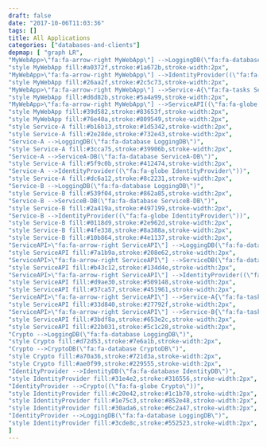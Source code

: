 ```yaml
---
draft: false
date: "2017-10-06T11:03:36"
tags: []
title: All Applications
categories: ["databases-and-clients"]
depmap: [ "graph LR",
"MyWebApp>\"fa:fa-arrow-right MyWebApp\"] -->LoggingDB(\"fa:fa-database LoggingDB\")",
"style MyWebApp fill:#a0372f,stroke:#1a672b,stroke-width:2px",
"MyWebApp>\"fa:fa-arrow-right MyWebApp\"] -->IdentityProvider((\"fa:fa-globe IdentityProvider\"))",
"style MyWebApp fill:#26aa2f,stroke:#2c5c73,stroke-width:2px",
"MyWebApp>\"fa:fa-arrow-right MyWebApp\"] -->Service-A{\"fa:fa-tasks Service-A\"}",
"style MyWebApp fill:#d6d82b,stroke:#5a4a99,stroke-width:2px",
"MyWebApp>\"fa:fa-arrow-right MyWebApp\"] -->ServiceAPI((\"fa:fa-globe ServiceAPI\"))",
"style MyWebApp fill:#39d582,stroke:#83653f,stroke-width:2px",
"style MyWebApp fill:#76e40a,stroke:#809549,stroke-width:2px",
"style Service-A fill:#b16b13,stroke:#1d5342,stroke-width:2px",
"style Service-A fill:#2e28de,stroke:#732e43,stroke-width:2px",
"Service-A -->LoggingDB(\"fa:fa-database LoggingDB\")",
"style Service-A fill:#3cca75,stroke:#39906b,stroke-width:2px",
"Service-A -->ServiceA-DB(\"fa:fa-database ServiceA-DB\")",
"style Service-A fill:#5f9c0b,stroke:#412474,stroke-width:2px",
"Service-A -->IdentityProvider((\"fa:fa-globe IdentityProvider\"))",
"style Service-A fill:#dc6a12,stroke:#8c2231,stroke-width:2px",
"Service-B -->LoggingDB(\"fa:fa-database LoggingDB\")",
"style Service-B fill:#539f04,stroke:#862a85,stroke-width:2px",
"Service-B -->ServiceB-DB(\"fa:fa-database ServiceB-DB\")",
"style Service-B fill:#2a419a,stroke:#497199,stroke-width:2px",
"Service-B -->IdentityProvider((\"fa:fa-globe IdentityProvider\"))",
"style Service-B fill:#0118d9,stroke:#2e962d,stroke-width:2px",
"style Service-B fill:#4fe338,stroke:#8a388a,stroke-width:2px",
"style Service-B fill:#10b864,stroke:#4e1137,stroke-width:2px",
"ServiceAPI>\"fa:fa-arrow-right ServiceAPI\"] -->LoggingDB(\"fa:fa-database LoggingDB\")",
"style ServiceAPI fill:#7a1b9a,stroke:#208e62,stroke-width:2px",
"ServiceAPI>\"fa:fa-arrow-right ServiceAPI\"] -->ServiceDB(\"fa:fa-database ServiceDB\")",
"style ServiceAPI fill:#b43c12,stroke:#134d4e,stroke-width:2px",
"ServiceAPI>\"fa:fa-arrow-right ServiceAPI\"] -->IdentityProvider((\"fa:fa-globe IdentityProvider\"))",
"style ServiceAPI fill:#d9ae30,stroke:#509148,stroke-width:2px",
"style ServiceAPI fill:#37ca57,stroke:#451961,stroke-width:2px",
"ServiceAPI>\"fa:fa-arrow-right ServiceAPI\"] -->Service-A{\"fa:fa-tasks Service-A\"}",
"style ServiceAPI fill:#33d840,stroke:#27792f,stroke-width:2px",
"ServiceAPI>\"fa:fa-arrow-right ServiceAPI\"] -->Service-B{\"fa:fa-tasks Service-B\"}",
"style ServiceAPI fill:#3bdf8a,stroke:#653e2c,stroke-width:2px",
"style ServiceAPI fill:#22b031,stroke:#5c1c28,stroke-width:2px",
"Crypto -->LoggingDB(\"fa:fa-database LoggingDB\")",
"style Crypto fill:#d72d53,stroke:#7e6a1b,stroke-width:2px",
"Crypto -->CryptoDB(\"fa:fa-database CryptoDB\")",
"style Crypto fill:#a70a36,stroke:#721d3a,stroke-width:2px",
"style Crypto fill:#ae0f99,stroke:#229555,stroke-width:2px",
"IdentityProvider -->IdentityDB(\"fa:fa-database IdentityDB\")",
"style IdentityProvider fill:#31e4e2,stroke:#316556,stroke-width:2px",
"IdentityProvider -->Crypto((\"fa:fa-globe Crypto\"))",
"style IdentityProvider fill:#c20e42,stroke:#1c1b70,stroke-width:2px",
"style IdentityProvider fill:#1e75c3,stroke:#852e48,stroke-width:2px",
"style IdentityProvider fill:#30ada6,stroke:#6c2a47,stroke-width:2px",
"IdentityProvider -->LoggingDB(\"fa:fa-database LoggingDB\")",
"style IdentityProvider fill:#3cde8c,stroke:#552523,stroke-width:2px",
]
---
```

